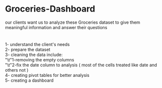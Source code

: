 # Groceries-Dashboard
our clients want us to analyze these Groceries dataset to give them meaningful information and answer their questions
# 
1- understand the client's needs <br />
2- prepare the dataset <br />
3- cleaning the data include: <br />
"\t"1-removing the empty columns <br />
"\t"2-fix the date column to analysis ( most of the cells treated like date and others not )<br />
4- creating pivot tables for better analysis<br />
5- creating a dashboard <br />
